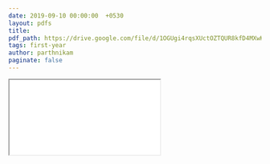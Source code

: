 ```yaml
---
date: 2019-09-10 00:00:00  +0530
layout: pdfs
title: 
pdf_path: https://drive.google.com/file/d/1OGUgi4rqsXUctOZTQUR8kfD4MXwKajA_/preview?usp=sharing
tags: first-year
author: parthnikam
paginate: false
---
```


<iframe class="embed-pdf" src="{{ page.pdf_path }}#toolbar=0" seamless="seamless" scrolling="no" style="overflow:hidden"></iframe>
